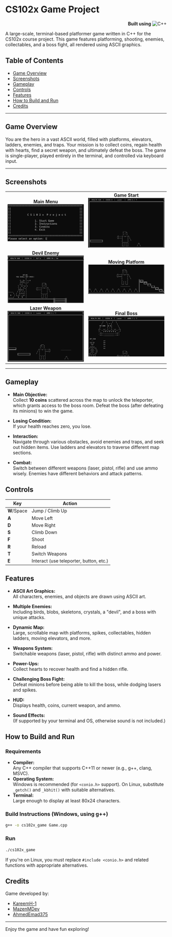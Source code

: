 # CS102x Game Project

<p align="right">
  <b>Built using</b>
  <img alt="C++" src="https://img.shields.io/badge/C++-00599C?logo=c%2B%2B&logoColor=white&style=for-the-badge"/>
</p>

A large-scale, terminal-based platformer game written in C++ for the CS102x course project. This game features platforming, shooting, enemies, collectables, and a boss fight, all rendered using ASCII graphics.

## Table of Contents

- [Game Overview](#game-overview)
- [Screenshots](#screenshots)
- [Gameplay](#gameplay)
- [Controls](#controls)
- [Features](#features)
- [How to Build and Run](#how-to-build-and-run)
- [Credits](#credits)

---

## Game Overview

You are the hero in a vast ASCII world, filled with platforms, elevators, ladders, enemies, and traps. Your mission is to collect coins, regain health with hearts, find a secret weapon, and ultimately defeat the boss. The game is single-player, played entirely in the terminal, and controlled via keyboard input.

---

## Screenshots

<table>
  <tr>
    <td align="center">
      <b>Main Menu</b><br>
      <img src="ScreenShots/Menu.png" alt="Menu" width="300"/>
    </td>
    <td align="center">
      <b>Game Start</b><br>
      <img src="ScreenShots/Start.png" alt="Start" width="300"/>
    </td>
  </tr>
  <tr>
    <td align="center">
      <b>Devil Enemy</b><br>
      <img src="ScreenShots/Devil.png" alt="Devil" width="300"/>
    </td>
    <td align="center">
      <b>Moving Platform</b><br>
      <img src="ScreenShots/Moving_Platform.png" alt="Moving Platform" width="300"/>
    </td>
  </tr>
  <tr>
    <td align="center">
      <b>Lazer Weapon</b><br>
      <img src="ScreenShots/Lazer.png" alt="Lazer" width="300"/>
    </td>
    <td align="center">
      <b>Final Boss</b><br>
      <img src="ScreenShots/FinalBoss.png" alt="Final Boss" width="300"/>
    </td>
  </tr>
</table>

---

## Gameplay

- **Main Objective:**  
  Collect **10 coins** scattered across the map to unlock the teleporter, which grants access to the boss room. Defeat the boss (after defeating its minions) to win the game.

- **Losing Condition:**  
  If your health reaches zero, you lose.

- **Interaction:**  
  Navigate through various obstacles, avoid enemies and traps, and seek out hidden items. Use ladders and elevators to traverse different map sections.

- **Combat:**  
  Switch between different weapons (laser, pistol, rifle) and use ammo wisely. Enemies have different behaviors and attack patterns.

## Controls

| Key         | Action                                  |
|-------------|-----------------------------------------|
| **W**/Space | Jump / Climb Up                         |
| **A**       | Move Left                               |
| **D**       | Move Right                              |
| **S**       | Climb Down                              |
| **F**       | Shoot                                   |
| **R**       | Reload                                  |
| **T**       | Switch Weapons                          |
| **E**       | Interact (use teleporter, button, etc.) |

## Features

- **ASCII Art Graphics:**  
  All characters, enemies, and objects are drawn using ASCII art.

- **Multiple Enemies:**  
  Including birds, blobs, skeletons, crystals, a "devil", and a boss with unique attacks.

- **Dynamic Map:**  
  Large, scrollable map with platforms, spikes, collectables, hidden ladders, moving elevators, and more.

- **Weapons System:**  
  Switchable weapons (laser, pistol, rifle) with distinct ammo and power.

- **Power-Ups:**  
  Collect hearts to recover health and find a hidden rifle.

- **Challenging Boss Fight:**  
  Defeat minions before being able to kill the boss, while dodging lasers and spikes.

- **HUD:**  
  Displays health, coins, current weapon, and ammo.

- **Sound Effects:**  
  (If supported by your terminal and OS, otherwise sound is not included.)

## How to Build and Run

### Requirements

- **Compiler:**  
  Any C++ compiler that supports C++11 or newer (e.g., g++, clang, MSVC).
- **Operating System:**  
  Windows is recommended (for `<conio.h>` support). On Linux, substitute `_getch()` and `_kbhit()` with suitable alternatives.
- **Terminal:**  
  Large enough to display at least 80x24 characters.

### Build Instructions (Windows, using g++)

```sh
g++ -o cs102x_game Game.cpp
```

### Run

```sh
./cs102x_game
```

If you're on Linux, you must replace `#include <conio.h>` and related functions with appropriate alternatives.

## Credits

Game developed by:
- [KareemH-1](https://github.com/KareemH-1)
- [MazenMDev](https://github.com/MazenMDev)
- [AhmedEmad375](https://github.com/AhmedEmad375)

---

Enjoy the game and have fun exploring!